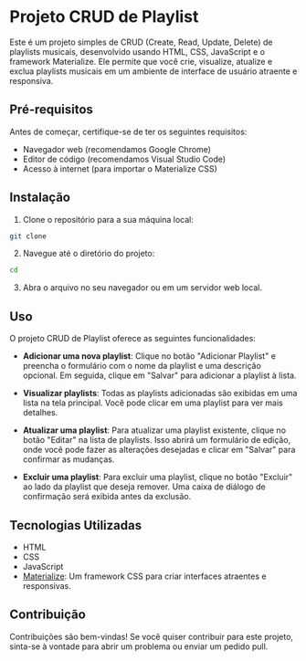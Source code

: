 # Projeto CRUD de Playlist

Este é um projeto simples de CRUD (Create, Read, Update, Delete) de playlists musicais, desenvolvido usando HTML, CSS, JavaScript e o framework Materialize. Ele permite que você crie, visualize, atualize e exclua playlists musicais em um ambiente de interface de usuário atraente e responsiva.

## Pré-requisitos

Antes de começar, certifique-se de ter os seguintes requisitos:

- Navegador web (recomendamos Google Chrome)
- Editor de código (recomendamos Visual Studio Code)
- Acesso à internet (para importar o Materialize CSS)

## Instalação

1. Clone o repositório para a sua máquina local:

```bash
git clone
```

2. Navegue até o diretório do projeto:

```bash
cd 
```

3. Abra o arquivo no seu navegador ou em um servidor web local.

## Uso

O projeto CRUD de Playlist oferece as seguintes funcionalidades:

- **Adicionar uma nova playlist**: Clique no botão "Adicionar Playlist" e preencha o formulário com o nome da playlist e uma descrição opcional. Em seguida, clique em "Salvar" para adicionar a playlist à lista.

- **Visualizar playlists**: Todas as playlists adicionadas são exibidas em uma lista na tela principal. Você pode clicar em uma playlist para ver mais detalhes.

- **Atualizar uma playlist**: Para atualizar uma playlist existente, clique no botão "Editar" na lista de playlists. Isso abrirá um formulário de edição, onde você pode fazer as alterações desejadas e clicar em "Salvar" para confirmar as mudanças.

- **Excluir uma playlist**: Para excluir uma playlist, clique no botão "Excluir" ao lado da playlist que deseja remover. Uma caixa de diálogo de confirmação será exibida antes da exclusão.

## Tecnologias Utilizadas

- HTML
- CSS
- JavaScript
- [Materialize](https://materializecss.com/): Um framework CSS para criar interfaces atraentes e responsivas.


## Contribuição

Contribuições são bem-vindas! Se você quiser contribuir para este projeto, sinta-se à vontade para abrir um problema ou enviar um pedido pull.


